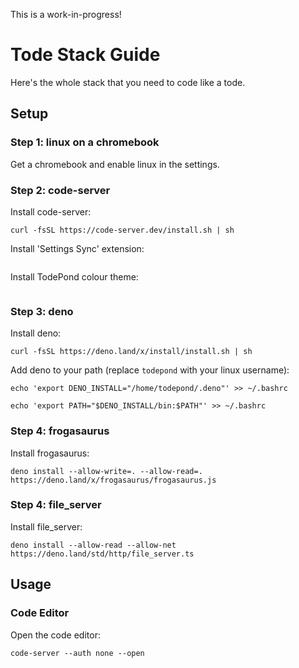 This is a work-in-progress!

# Tode Stack Guide
Here's the whole stack that you need to code like a tode.

## Setup
### Step 1: linux on a chromebook
Get a chromebook and enable linux in the settings.

### Step 2: code-server
Install code-server:
```
curl -fsSL https://code-server.dev/install.sh | sh
```
Install 'Settings Sync' extension:
```

```
Install TodePond colour theme:
```

```

### Step 3: deno
Install deno:
```
curl -fsSL https://deno.land/x/install/install.sh | sh
```
Add deno to your path (replace `todepond` with your linux username):
```
echo 'export DENO_INSTALL="/home/todepond/.deno"' >> ~/.bashrc
```
```
echo 'export PATH="$DENO_INSTALL/bin:$PATH"' >> ~/.bashrc
```

### Step 4: frogasaurus
Install frogasaurus:
```
deno install --allow-write=. --allow-read=. https://deno.land/x/frogasaurus/frogasaurus.js
```

### Step 4: file_server
Install file_server:
```
deno install --allow-read --allow-net https://deno.land/std/http/file_server.ts
```

## Usage
### Code Editor
Open the code editor:
```
code-server --auth none --open
```

